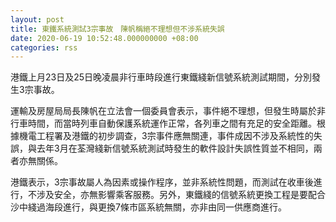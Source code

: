 ```yaml
---
layout: post
title: 東鐵系統測試3宗事故　陳帆稱絕不理想但不涉系統失誤
date: 2020-06-19 10:52:48.000000000 +08:00
categories: rss
---
```


港鐵上月23日及25日晚凌晨非行車時段進行東鐵綫新信號系統測試期間，分別發生3宗事故。

運輸及房屋局局長陳帆在立法會一個委員會表示，事件絕不理想，但發生時屬於非行車時間，而當時列車自動保護系統運作正常，各列車之間有充足的安全距離。根據機電工程署及港鐵的初步調查，3宗事件應無關連，事件成因不涉及系統性的失誤，與去年3月在荃灣綫新信號系統測試時發生的軟件設計失誤性質並不相同，兩者亦無關係。

港鐵表示，3宗事故屬人為因素或操作程序，並非系統性問題，而測試在收車後進行，不涉及安全，亦無影響乘客服務。另外，東鐵綫的信號系統更換工程是要配合沙中綫過海段進行，與更換7條市區系統無關，亦非由同一供應商進行。
